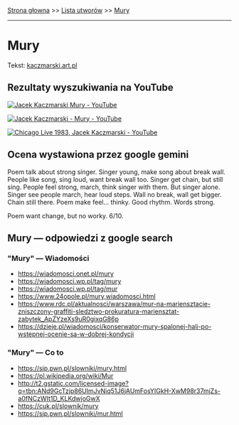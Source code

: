[Strona głowna](../index.md) >> [Lista utworów](../list.md) >> [Mury](296.md)

---

# Mury

Tekst: [kaczmarski.art.pl](https://www.kaczmarski.art.pl/tworczosc/wiersze/mury/)

## Rezultaty wyszukiwania na YouTube

[![Jacek Kaczmarski Mury - YouTube](http://img.youtube.com/vi/-YGS9vhmFS0/0.jpg)](https://www.youtube.com/watch?v=-YGS9vhmFS0 "Jacek Kaczmarski Mury - YouTube")

[![Jacek Kaczmarski - Mury - YouTube](http://img.youtube.com/vi/m5-8NNLipgM/0.jpg)](https://www.youtube.com/watch?v=m5-8NNLipgM "Jacek Kaczmarski - Mury - YouTube")

[![Chicago Live 1983, Jacek Kaczmarski - YouTube](http://img.youtube.com/vi/XYqDloiL1xc/0.jpg)](https://www.youtube.com/watch?v=XYqDloiL1xc "Chicago Live 1983, Jacek Kaczmarski - YouTube")

## Ocena wystawiona przez google gemini

Poem talk about strong singer. Singer young, make song about break wall. People like song, sing loud, want break wall too. Singer get chain, but still sing. People feel strong, march, think singer with them. But singer alone. Singer see people march, hear loud steps. Wall no break, wall get bigger. Chain still there. Poem make feel… thinky. Good rhythm. Words strong.

Poem want change, but no worky. 6/10.


## Mury — odpowiedzi z google search

### "Mury" — Wiadomości

 - <https://wiadomosci.onet.pl/mury>
 - <https://wiadomosci.wp.pl/tag/mury>
 - <https://wiadomosci.wp.pl/tag/mur>
 - <https://www.24opole.pl/mury,wiadomosci.html>
 - <https://www.rdc.pl/aktualnosci/warszawa/mur-na-mariensztacie-zniszczony-graffiti-sledztwo-prokuratura-mariensztat-zabytek_ApZYzeXs9uR0gixqG86p>
 - <https://dzieje.pl/wiadomosci/konserwator-mury-spalonej-hali-po-wstepnej-ocenie-sa-w-dobrej-kondycji>

### "Mury" — Co to

 - <https://sjp.pwn.pl/slowniki/mury.html>
 - <https://pl.wikipedia.org/wiki/Mur>
 - <http://t2.gstatic.com/licensed-image?q=tbn:ANd9GcTzjp86UImJvNiq51J6jAUmFosYIGkH-XwM98r37mjZs-a0fNCzWIt1D_KLKdwjoGwX>
 - <https://cuk.pl/slownik/mury>
 - <https://sjp.pwn.pl/slowniki/mur.html>

